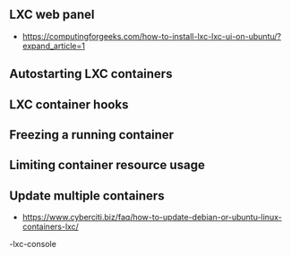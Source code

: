 

## LXC web panel
- https://computingforgeeks.com/how-to-install-lxc-lxc-ui-on-ubuntu/?expand_article=1

## Autostarting LXC containers

## LXC container hooks


## Freezing a running container

## Limiting container resource usage

## Update multiple containers
- https://www.cyberciti.biz/faq/how-to-update-debian-or-ubuntu-linux-containers-lxc/


-lxc-console